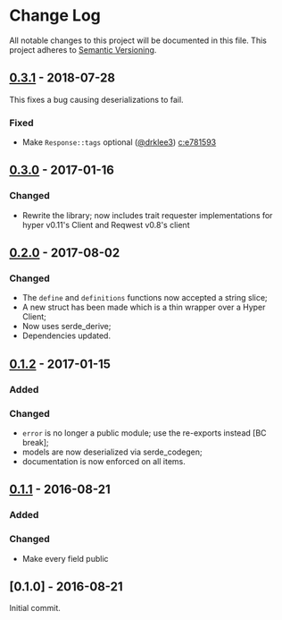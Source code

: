 # Change Log
All notable changes to this project will be documented in this file.
This project adheres to [Semantic Versioning](http://semver.org/).

## [0.3.1] - 2018-07-28

This fixes a bug causing deserializations to fail.

### Fixed

- Make `Response::tags` optional ([@drklee3]) [c:e781593]

[c:e781593]: https://github.com/zeyla/urbandictionary.rs/commit/e781593b2ecade8552c0320aeae3fa4550614be7

## [0.3.0] - 2017-01-16

### Changed

- Rewrite the library; now includes trait requester implementations for
hyper v0.11's Client and Reqwest v0.8's client

## [0.2.0] - 2017-08-02

### Changed

- The `define` and `definitions` functions now accepted a string slice;
- A new struct has been made which is a thin wrapper over a Hyper Client;
- Now uses serde_derive;
- Dependencies updated.

## [0.1.2] - 2017-01-15

### Added

### Changed

- `error` is no longer a public module; use the re-exports instead [BC break];
- models are now deserialized via serde_codegen;
- documentation is now enforced on all items.

## [0.1.1] - 2016-08-21

### Added

### Changed

- Make every field public

## [0.1.0] - 2016-08-21

Initial commit.


[@drklee3]: https://github.com/drklee3


[0.3.1]: https://github.com/zeyla/urbandictionary.rs/compare/v0.3.0...v0.3.1
[0.3.0]: https://github.com/zeyla/urbandictionary.rs/compare/v0.2.0...v0.3.0
[0.2.0]: https://github.com/zeyla/urbandictionary.rs/compare/v0.1.2...v0.2.0
[0.1.2]: https://github.com/zeyla/urbandictionary.rs/compare/v0.1.1...v0.1.2
[0.1.1]: https://github.com/zeyla/urbandictionary.rs/compare/v0.1.0...v0.1.1
